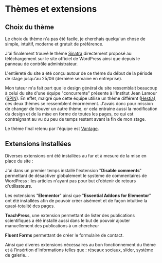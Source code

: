 # Thèmes et extensions

## Choix du thème

Le choix du thème n'a pas été facile, je cherchais quelqu'un chose de simple, intuitif, moderne et gratuit de préférence.

J'ai finalement trouvé le thème [Sinatra](https://fr.wordpress.org/themes/sinatra/) directement proposé au téléchargement sur le site officiel de WordPress ainsi que depuis le panneau de contrôle administrateur.

L'entièreté du site a été conçu autour de ce thème du début de la période de stage jusqu'au 25/06 (dernière semaine en entreprise).

Mon tuteur m'a fait part que le design général du site ressemblait beaucoup à celui du site d'une équipe "concurrente" présente à l'Institut Jean Lamour ([SPIN](https://spin.ijl.cnrs.fr)). En effet, malgré que cette équipe utilise un thème différent ([Hestia](https://fr.wordpress.org/themes/hestia/)), ces deux thèmes se ressemblent énormément. J'avais donc pour mission de changer de trouver un autre thème, or cela entraine aussi la modification du design et de la mise en forme de toutes les pages, ce qui est contraignant au vu du peu de temps restant avant la fin de mon stage.

Le thème final retenu par l'équipe est [Vantage](https://fr.wordpress.org/themes/vantage/).

## Extensions installées

Diverses extensions ont été installées au fur et à mesure de la mise en place du site :

J'ai dans un premier temps installé l'extension "**Disable comments**" permettant de désactiver globalement le système de commentaires de WordPress : les articles n'ayant pas pour but d'obtenir de retours d'utilisateurs.

Les extensions "**Elementor**" ainsi que "**Essential Addons for Elementor**" ont été installées afin de pouvoir créer aisément et de façon intuitive la quasi-totalité des pages.

**TeachPress**, une extension permettant de lister des publications scientifiques a été installé aussi dans le but de pouvoir ajouter manuellement des publications à un chercheur

**Fluent Forms** permettant de créer le formulaire de contact.

Ainsi que diveres extensions nécessaires au bon fonctionnement du thème et à l'insértion d'informations telles que : réseaux sociaux, slider, système de galerie...